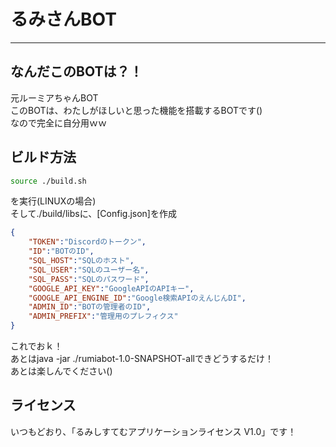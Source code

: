# るみさんBOT
___
## なんだこのBOTは？！
元ルーミアちゃんBOT<BR>
このBOTは、わたしがほしいと思った機能を搭載するBOTです()<BR>
なので完全に自分用ｗｗ<BR>
## ビルド方法
```sh
source ./build.sh
```
を実行(LINUXの場合)<BR>
そして./build/libsに、[Config.json]を作成<BR>
```json
{
	"TOKEN":"Discordのトークン",
	"ID":"BOTのID",
	"SQL_HOST":"SQLのホスト",
	"SQL_USER":"SQLのユーザー名",
	"SQL_PASS":"SQLのパスワード",
	"GOOGLE_API_KEY":"GoogleAPIのAPIキー",
	"GOOGLE_API_ENGINE_ID":"Google検索APIのえんじんDI",
	"ADMIN_ID":"BOTの管理者のID",
	"ADMIN_PREFIX":"管理用のプレフィクス"
}
```
これでおｋ！<BR>
あとはjava -jar ./rumiabot-1.0-SNAPSHOT-allできどうするだけ！<BR>
あとは楽しんでください()<BR>
## ライセンス
いつもどおり、「るみしすてむアプリケーションライセンス V1.0」です！